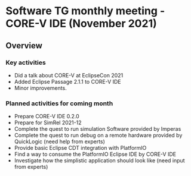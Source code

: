 # Software TG monthly meeting - CORE-V IDE (November 2021)

## Overview

### Key activities

* Did a talk about CORE-V at EclipseCon 2021
* Added Eclipse Passage 2.1.1 to CORE-V IDE
* Minor improvements.

### Planned activities for coming month

* Prepare CORE-V IDE 0.2.0
* Prepare for SimRel 2021-12
* Complete the quest to run simulation Software provided by Imperas
* Complete the quest to run debug on a remote hardware provided by QuickLogic (need help from experts)
* Provide basic Eclipse CDT integration with PlatformIO
* Find a way to consume the PlatformIO Eclipse IDE by CORE-V IDE
* Investigate how the simplistic application should look like (need input from experts)
